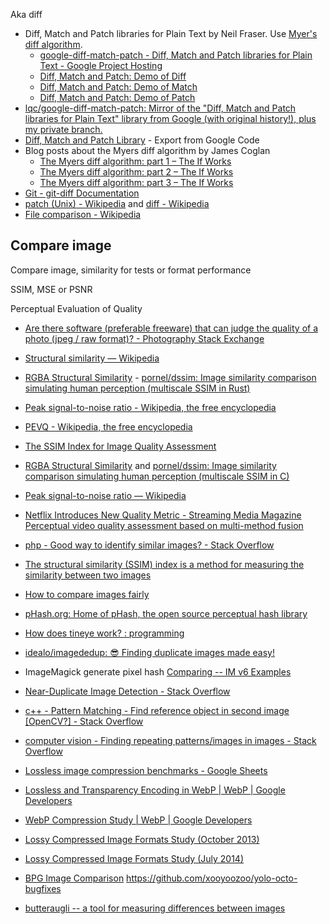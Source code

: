 Aka diff

- Diff, Match and Patch libraries for Plain Text by Neil Fraser. Use [Myer's diff algorithm](http://neil.fraser.name/software/diff_match_patch/myers.pdf).
	- [google-diff-match-patch - Diff, Match and Patch libraries for Plain Text - Google Project Hosting](https://code.google.com/p/google-diff-match-patch/)
	- [Diff, Match and Patch: Demo of Diff](https://neil.fraser.name/software/diff_match_patch/svn/trunk/demos/demo_diff.html)
	- [Diff, Match and Patch: Demo of Match](https://neil.fraser.name/software/diff_match_patch/svn/trunk/demos/demo_match.html)
	- [Diff, Match and Patch: Demo of Patch](https://neil.fraser.name/software/diff_match_patch/svn/trunk/demos/demo_patch.html)
- [lqc/google-diff-match-patch: Mirror of the "Diff, Match and Patch libraries for Plain Text" library from Google (with original history!), plus my private branch.](https://github.com/lqc/google-diff-match-patch)
- [Diff, Match and Patch Library](https://github.com/curran/google-diff-match-patch) - Export from Google Code
- Blog posts about the Myers diff algorithm by James Coglan
	- [The Myers diff algorithm: part 1 – The If Works](https://blog.jcoglan.com/2017/02/12/the-myers-diff-algorithm-part-1/)
	- [The Myers diff algorithm: part 2 – The If Works](https://blog.jcoglan.com/2017/02/15/the-myers-diff-algorithm-part-2/)
	- [The Myers diff algorithm: part 3 – The If Works](https://blog.jcoglan.com/2017/02/17/the-myers-diff-algorithm-part-3/)
- [Git - git-diff Documentation](https://git-scm.com/docs/git-diff)
- [patch (Unix) - Wikipedia](https://en.wikipedia.org/wiki/Patch_%28Unix%29) and [diff - Wikipedia](https://en.wikipedia.org/wiki/Diff)
- [File comparison - Wikipedia](https://en.wikipedia.org/wiki/File_comparison)

## Compare image

Compare image, similarity for tests or format performance

SSIM, MSE or PSNR

Perceptual Evaluation of Quality

- [Are there software (preferable freeware) that can judge the quality of a photo (jpeg / raw format)? - Photography Stack Exchange](http://photo.stackexchange.com/questions/24373/are-there-software-preferable-freeware-that-can-judge-the-quality-of-a-photo)
- [Structural similarity — Wikipedia](https://en.wikipedia.org/wiki/Structural_similarity)
- [RGBA Structural Similarity](https://kornel.ski/dssim) - [pornel/dssim: Image similarity comparison simulating human perception (multiscale SSIM in Rust)](https://github.com/pornel/dssim)
- [Peak signal-to-noise ratio - Wikipedia, the free encyclopedia](https://en.wikipedia.org/wiki/Peak_signal-to-noise_ratio)
- [PEVQ - Wikipedia, the free encyclopedia](https://en.wikipedia.org/wiki/PEVQ)
- [The SSIM Index for Image Quality Assessment](https://ece.uwaterloo.ca/~z70wang/research/ssim/)
- [RGBA Structural Similarity](https://pornel.net/dssim) and [pornel/dssim: Image similarity comparison simulating human perception (multiscale SSIM in C)](https://github.com/pornel/dssim)
- [Peak signal-to-noise ratio — Wikipedia](https://en.wikipedia.org/wiki/Peak_signal-to-noise_ratio)
- [Netflix Introduces New Quality Metric - Streaming Media Magazine](http://www.streamingmedia.com/Articles/ReadArticle.aspx?ArticleID=111564) [Perceptual video quality assessment based on multi-method fusion](https://github.com/Netflix/vmaf)
- [php - Good way to identify similar images? - Stack Overflow](https://stackoverflow.com/questions/2838775/good-way-to-identify-similar-images)
- [The structural similarity (SSIM) index is a method for measuring the similarity between two images](https://github.com/bytespider/ssim)
- [How to compare images fairly](https://kornel.ski/en/faircomparison)
- [pHash.org: Home of pHash, the open source perceptual hash library](http://www.phash.org/)
- [How does tineye work? : programming](https://www.reddit.com/r/programming/comments/bvmln/how_does_tineye_work/)
- [idealo/imagededup: 😎 Finding duplicate images made easy!](https://github.com/idealo/imagededup)

- ImageMagick generate pixel hash [Comparing -- IM v6 Examples](http://www.imagemagick.org/Usage/compare/#doubles)
- [Near-Duplicate Image Detection - Stack Overflow](https://stackoverflow.com/questions/1034900/near-duplicate-image-detection)

- [c++ - Pattern Matching - Find reference object in second image \[OpenCV?\] - Stack Overflow](https://stackoverflow.com/questions/13623431/pattern-matching-find-reference-object-in-second-image-opencv)
- [computer vision - Finding repeating patterns/images in images - Stack Overflow](https://stackoverflow.com/questions/5008040/finding-repeating-patterns-images-in-images)


- [Lossless image compression benchmarks - Google Sheets](https://docs.google.com/spreadsheets/d/16ghJEjf_T7TDTOg2WlelnG1SYCsHng6V-1rxdo78YL8/edit#gid=1623754371)
- [Lossless and Transparency Encoding in WebP  |  WebP  |  Google Developers](https://developers.google.com/speed/webp/docs/webp_lossless_alpha_study#results)
- [WebP Compression Study  |  WebP  |  Google Developers](https://developers.google.com/speed/webp/docs/webp_study)
- [Lossy Compressed Image Formats Study (October 2013)](http://people.mozilla.org/~josh/lossy_compressed_image_study_october_2013/)
- [Lossy Compressed Image Formats Study (July 2014)](http://people.mozilla.org/~josh/lossy_compressed_image_study_july_2014/)
- [BPG Image Comparison](http://xooyoozoo.github.io/yolo-octo-bugfixes/) https://github.com/xooyoozoo/yolo-octo-bugfixes
- [butteraugli -- a tool for measuring differences between images](https://github.com/google/butteraugli)
